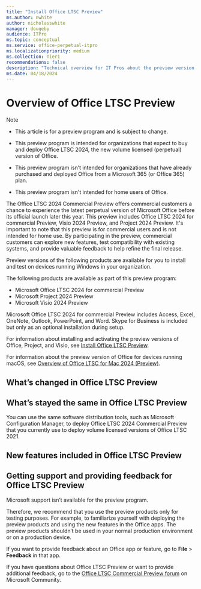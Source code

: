 ```yaml
---
title: "Install Office LTSC Preview"
ms.author: nwhite
author: nicholasswhite
manager: dougeby
audience: ITPro
ms.topic: conceptual
ms.service: office-perpetual-itpro
ms.localizationpriority: medium
ms.collection: Tier1
recommendations: false
description: "Technical overview for IT Pros about the preview version of Office LTSC"
ms.date: 04/18/2024
---
```


# Overview of Office LTSC Preview

> [!NOTE]
> - This article is for a preview program and is subject to change.
>
> - This preview program is intended for organizations that expect to buy and deploy Office LTSC 2024, the new volume licensed (perpetual) version of Office.
>
> - This preview program isn’t intended for organizations that have already purchased and deployed Office from a Microsoft 365 (or Office 365) plan.
>
> - This preview program isn't intended for home users of Office.

The Office LTSC 2024 Commercial Preview offers commercial customers a chance to experience the latest perpetual version of Microsoft Office before its official launch later this year. This preview includes Office LTSC 2024 for commercial Preview, Visio 2024 Preview, and Project 2024 Preview. It's important to note that this preview is for commercial users and is not intended for home use. By participating in the preview, commercial customers can explore new features, test compatibility with existing systems, and provide valuable feedback to help refine the final release.

Preview versions of the following products are available for you to install and test on devices running Windows in your organization.

The following products are available as part of this preview program:
- Microsoft Office LTSC 2024 for commercial Preview
- Microsoft Project 2024 Preview
- Microsoft Visio 2024 Preview

Microsoft Office LTSC 2024 for commercial Preview includes Access, Excel, OneNote, Outlook, PowerPoint, and Word. Skype for Business is included but only as an optional installation during setup.

For information about installing and activating the preview versions of Office, Project, and Visio, see [Install Office LTSC Preview](install-ltsc-preview.md).

For information about the preview version of Office for devices running macOS, see [Overview of Office LTSC for Mac 2024 (Preview)](overview-mac-preview.md).

## What’s changed in Office LTSC Preview



## What’s stayed the same in Office LTSC Preview

You can use the same software distribution tools, such as Microsoft Configuration Manager, to deploy Office LTSC 2024 Commercial Preview that you currently use to deploy volume licensed versions of Office LTSC 2021.

## New features included in Office LTSC Preview



## Getting support and providing feedback for Office LTSC Preview

Microsoft support isn’t available for the preview program.

Therefore, we recommend that you use the preview products only for testing purposes. For example, to familiarize yourself with deploying the preview products and using the new features in the Office apps. The preview products shouldn’t be used in your normal production environment or on a production device.

If you want to provide feedback about an Office app or feature, go to **File** > **Feedback** in that app.

If you have questions about Office LTSC Preview or want to provide additional feedback, go to the [Office LTSC Commercial Preview forum](https://answers.microsoft.com/lang/msoffice/forum/msoffice_LTSC) on Microsoft Community.